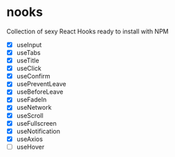 # nooks

Collection of sexy React Hooks ready to install with NPM

-   [x] useInput
-   [x] useTabs
-   [x] useTitle
-   [x] useClick
-   [x] useConfirm
-   [x] usePreventLeave
-   [x] useBeforeLeave
-   [x] useFadeIn
-   [x] useNetwork
-   [x] useScroll
-   [x] useFullscreen
-   [x] useNotification
-   [x] useAxios
-   [ ] useHover
